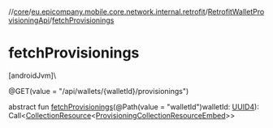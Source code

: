 //[core](../../../index.md)/[eu.epicompany.mobile.core.network.internal.retrofit](../index.md)/[RetrofitWalletProvisioningApi](index.md)/[fetchProvisionings](fetch-provisionings.md)

# fetchProvisionings

[androidJvm]\

@GET(value = &quot;/api/wallets/{walletId}/provisionings&quot;)

abstract fun [fetchProvisionings](fetch-provisionings.md)(@Path(value = &quot;walletId&quot;)walletId: [UUID4](../../eu.epicompany.mobile.core.datatypes/index.md#545543244%2FClasslikes%2F-1060529556)): Call&lt;[CollectionResource](../../eu.epicompany.mobile.core.network.hypermedia/-collection-resource/index.md)&lt;[ProvisioningCollectionResourceEmbed](../../eu.epicompany.mobile.core.network.model.provisioning/-provisioning-collection-resource-embed/index.md)&gt;&gt;
